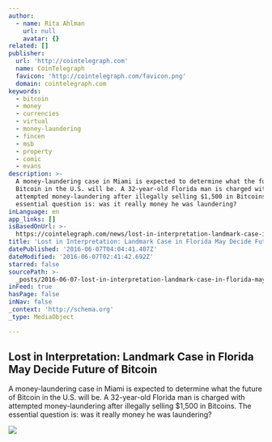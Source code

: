 ```yaml
---
author:
  - name: Rita Ahlman
    url: null
    avatar: {}
related: []
publisher:
  url: 'http://cointelegraph.com'
  name: CoinTelegraph
  favicon: 'http://cointelegraph.com/favicon.png'
  domain: cointelegraph.com
keywords:
  - bitcoin
  - money
  - currencies
  - virtual
  - money-laundering
  - fincen
  - msb
  - property
  - comic
  - evans
description: >-
  A money-laundering case in Miami is expected to determine what the future of
  Bitcoin in the U.S. will be. A 32-year-old Florida man is charged with
  attempted money-laundering after illegally selling $1,500 in Bitcoins. The
  essential question is: was it really money he was laundering?
inLanguage: en
app_links: []
isBasedOnUrl: >-
  https://cointelegraph.com/news/lost-in-interpretation-landmark-case-in-florida-may-decide-future-of-bitcoin
title: 'Lost in Interpretation: Landmark Case in Florida May Decide Future of Bitcoin'
datePublished: '2016-06-07T04:04:41.407Z'
dateModified: '2016-06-07T02:41:42.692Z'
starred: false
sourcePath: >-
  _posts/2016-06-07-lost-in-interpretation-landmark-case-in-florida-may-decide.md
inFeed: true
hasPage: false
inNav: false
_context: 'http://schema.org'
_type: MediaObject

---
```

<article style=""><h1>Lost in Interpretation: Landmark Case in Florida May Decide Future of Bitcoin</h1><p>A money-laundering case in Miami is expected to determine what the future of Bitcoin in the U.S. will be. A 32-year-old Florida man is charged with attempted money-laundering after illegally selling $1,500 in Bitcoins. The essential question is: was it really money he was laundering?</p><img src="http://cointelegraph.com/images/725_aHR0cDovL2NvaW50ZWxlZ3JhcGguY29tL3N0b3JhZ2UvdXBsb2Fkcy92aWV3L2RiZDViMWI2NDgwNGE5NDA4ZjMyODMwZTQ1ZDhjZDA4LnBuZw==.jpg" /></article>